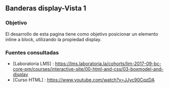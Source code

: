 ## Banderas display-Vista 1
### Objetivo

El desarrollo de esta pagina tiene como objetivo posicionar un elemento inline a block, utilizando la propiedad display.

### Fuentes consultadas
- [Laboratoria LMS] : https://lms.laboratoria.la/cohorts/lim-2017-09-bc-core-pm/courses/interactive-site/00-html-and-css/03-boxmodel-and-display
- [Curso HTML] : https://www.youtube.com/watch?v=JJyc90CqzDA
